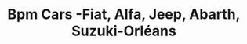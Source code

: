 ---
title: "Bpm Cars -Fiat, Alfa, Jeep, Abarth, Suzuki-Orléans"
url: /villemandeur/bpm-cars-fiat-alfa-jeep-abarth-suzuki-orleans/
shop: Autohaus
---